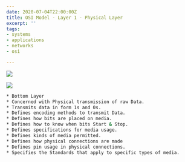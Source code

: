 ```yaml
---
date: 2020-07-04T22:00:00Z
title: OSI Model - Layer 1 - Physical Layer
excerpt: ''
tags:
- systems
- applications
- networks
- osi

---
```

![](/images/physical-osi-model-1.svg)

![](/images/1-physical-layer.svg)


```zsh
* Bottom Layer
* Concerned with Physical transmission of raw Data.
* Transmits data in form 1s and 0s.
* Defines encoding methods to transmit Data.
* Defines how bits are placed on media.
* Defines how to know when bits Start & Stop.
* Defines specifications for media usage.
* Defines kinds of media permitted.
* Defines how physical connections are made
* Defines pin usage in physical connections.
* Specifies the Standards that apply to specific types of media.
```